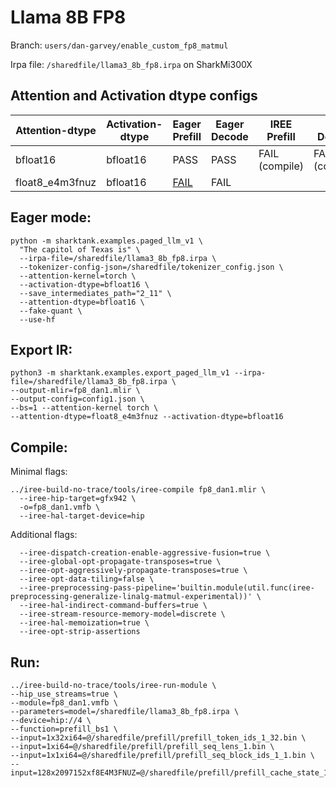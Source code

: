 # Llama 8B FP8
Branch: `users/dan-garvey/enable_custom_fp8_matmul`

Irpa file: `/sharedfile/llama3_8b_fp8.irpa` on SharkMi300X

## Attention and Activation dtype configs
| Attention-dtype | Activation-dtype | Eager Prefill | Eager Decode | IREE Prefill | IREE Decode | Tracy Profile | Comments|
|-----------------|------------------|---------------|--------------|--------------|-------------|---------------|---------|
|bfloat16 | bfloat16 | PASS | PASS | FAIL (compile) | FAIL (compile) | | | |
|float8_e4m3fnuz | bfloat16 | [FAIL](https://gist.github.com/aviator19941/fe1f129557632896a8fabf573c973b5b) | FAIL | | | |  |

## Eager mode:
```
python -m sharktank.examples.paged_llm_v1 \
  "The capitol of Texas is" \
  --irpa-file=/sharedfile/llama3_8b_fp8.irpa \
  --tokenizer-config-json=/sharedfile/tokenizer_config.json \
  --attention-kernel=torch \
  --activation-dtype=bfloat16 \
  --save_intermediates_path="2_11" \
  --attention-dtype=bfloat16 \
  --fake-quant \
  --use-hf
```

## Export IR:
```
python3 -m sharktank.examples.export_paged_llm_v1 --irpa-file=/sharedfile/llama3_8b_fp8.irpa \
--output-mlir=fp8_dan1.mlir \
--output-config=config1.json \
--bs=1 --attention-kernel torch \
--attention-dtype=float8_e4m3fnuz --activation-dtype=bfloat16
```

## Compile:
Minimal flags:
```
../iree-build-no-trace/tools/iree-compile fp8_dan1.mlir \
  --iree-hip-target=gfx942 \
  -o=fp8_dan1.vmfb \
  --iree-hal-target-device=hip
```

Additional flags:
```
  --iree-dispatch-creation-enable-aggressive-fusion=true \
  --iree-global-opt-propagate-transposes=true \
  --iree-opt-aggressively-propagate-transposes=true \
  --iree-opt-data-tiling=false \
  --iree-preprocessing-pass-pipeline='builtin.module(util.func(iree-preprocessing-generalize-linalg-matmul-experimental))' \
  --iree-hal-indirect-command-buffers=true \
  --iree-stream-resource-memory-model=discrete \
  --iree-hal-memoization=true \
  --iree-opt-strip-assertions
```

## Run:
```
../iree-build-no-trace/tools/iree-run-module \
--hip_use_streams=true \
--module=fp8_dan1.vmfb \
--parameters=model=/sharedfile/llama3_8b_fp8.irpa \
--device=hip://4 \
--function=prefill_bs1 \
--input=1x32xi64=@/sharedfile/prefill/prefill_token_ids_1_32.bin \
--input=1xi64=@/sharedfile/prefill/prefill_seq_lens_1.bin \
--input=1x1xi64=@/sharedfile/prefill/prefill_seq_block_ids_1_1.bin \
--input=128x2097152xf8E4M3FNUZ=@/sharedfile/prefill/prefill_cache_state_128_2097152.bin
```
